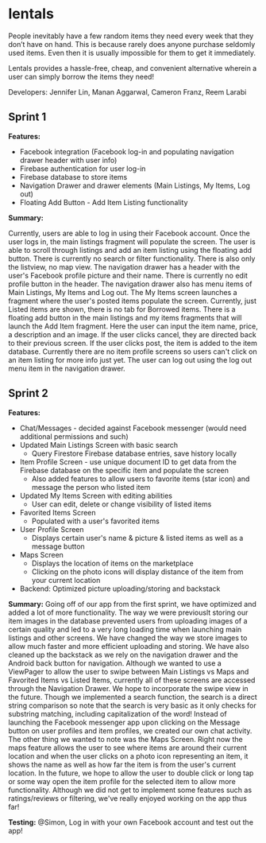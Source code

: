 # lentals

People inevitably have a few random items they need every week that they don’t have on hand. This is because rarely does anyone purchase seldomly used items. Even then it is usually impossible for them to get it immediately.

Lentals provides a hassle-free, cheap, and convenient alternative wherein a user can simply borrow the items they need!

Developers: Jennifer Lin, Manan Aggarwal, Cameron Franz, Reem Larabi

## Sprint 1
**Features:**
- Facebook integration (Facebook log-in and populating navigation drawer header with user info)
- Firebase authentication for user log-in
- Firebase database to store items
- Navigation Drawer and drawer elements (Main Listings, My Items, Log out)
- Floating Add Button - Add Item Listing functionality

**Summary:**

Currently, users are able to log in using their Facebook account. Once the user logs in, the main listings fragment will populate the screen. The user is able to scroll through listings and add an item listing using the floating add button. There is currently no search or filter functionality. There is also only the listview, no map view. The navigation drawer has a header with the user's Facebook profile picture and their name. There is currently no edit profile button in the header. The navigation drawer also has menu items of Main Listings, My Items and Log out. The My Items screen launches a fragment where the user's posted items populate the screen. Currently, just Listed items are shown, there is no tab for Borrowed items. There is a floating add button in the main listings and my items fragments that will launch the Add Item fragment. Here the user can input the item name, price, a description and an image. If the user clicks cancel, they are directed back to their previous screen. If the user clicks post, the item is added to the item database. Currently there are no item profile screens so users can't click on an item listing for more info just yet. The user can log out using the log out menu item in the navigation drawer.

## Sprint 2
**Features:**
- Chat/Messages - decided against Facebook messenger (would need additional permissions and such)
- Updated Main Listings Screen with basic search
    - Query Firestore Firebase database entries, save history locally
- Item Profile Screen - use unique document ID to get data from the Firebase database on the specific item and populate the screen
    - Also added features to allow users to favorite items (star icon) and message the person who listed item
- Updated My Items Screen with editing abilities
    - User can edit, delete or change visibility of listed items
- Favorited Items Screen 
    - Populated with a user's favorited items
- User Profile Screen
    - Displays certain user's name & picture & listed items as well as a message button
- Maps Screen
    - Displays the location of items on the marketplace
    - Clicking on the photo icons will display distance of the item from your current location
- Backend: Optimized picture uploading/storing and backstack

**Summary:**
Going off of our app from the first sprint, we have optimized and added a lot of more functionality. The way we were previouslt storing our item images in the database prevented users from uploading images of a certain quality and led to a very long loading time when launching main listings and other screens. We have changed the way we store images to allow much faster and more efficient uploading and storing. We have also cleaned up the backstack as we rely on the navigation drawer and the Android back button for navigation. Although we wanted to use a ViewPager to allow the user to swipe between Main Listings vs Maps and Favorited Items vs Listed Items, currently all of these screens are accessed through the Navigation Drawer. We hope to incorporate the swipe view in the future. Though we implemented a search function, the search is a direct string comparison so note that the search is very basic as it only checks for substring matching, including capitalization of the word! Instead of launching the Facebook messenger app upon clicking on the Message button on user profiles and item profiles, we created our own chat activity. The other thing we wanted to note was the Maps Screen. Right now the maps feature allows the user to see where items are around their current location and when the user clicks on a photo icon representing an item, it shows the name as well as how far the item is from the user's current location. In the future, we hope to allow the user to double click or long tap or some way open the item profile for the selected item to allow more functionality. Although we did not get to implement some features such as ratings/reviews or filtering, we've really enjoyed working on the app thus far!

**Testing:** @Simon, Log in with your own Facebook account and test out the app!
